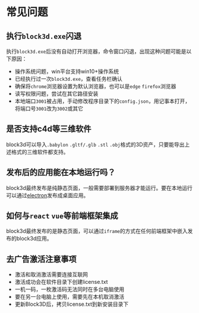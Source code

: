 # 常见问题

## 执行`block3d.exe`闪退

执行`block3d.exe`后没有自动打开浏览器，命令窗口闪退，出现这种问题可能是以下原因：
- 操作系统问题，win平台支持win10+操作系统
- 已经执行过一次`block3d.exe`，查看任务栏确认
- 确保将`chrome`浏览器设置为默认浏览器，也可以是`edge` `firefox`浏览器
- 读写权限问题，尝试在其它路径安装
- 本地端口`3001`被占用，手动修改程序目录下的`config.json`，用记事本打开，将端口号`3001`改为`3002`或其它

## 是否支持c4d等三维软件

block3d可以导入`.babylon` `.gltf/.glb` `.stl` `.obj`格式的3D资产，只要能导出上述格式的三维软件都支持。

## 发布后的应用能在本地运行吗？

block3d最终发布是纯静态页面，一般需要部署到服务器才能运行。要在本地运行可以通过[electron](https://www.electronjs.org/)发布成桌面应用。

## 如何与`react` `vue`等前端框架集成

block3d最终发布的是静态页面，可以通过`iframe`的方式在任何前端框架中嵌入发布的block3d应用。

## 去广告激活注意事项

- 激活和取消激活需要连接互联网
- 激活成功会在软件目录下创建license.txt
- 一机一码，一枚激活码无法同时在多台电脑使用
- 要在另一台电脑上使用，需要先在本机取消激活
- 更新Block3D后，拷贝license.txt到新安装目录下